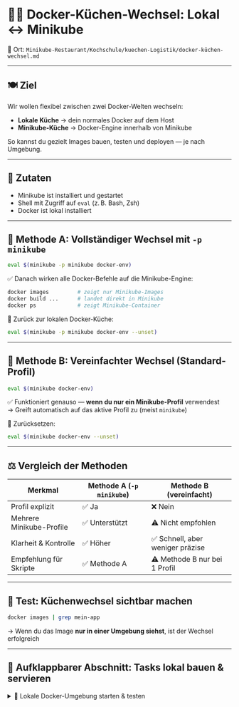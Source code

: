 [//]: # (docker-küchen-wechsel.md)
# 🧑‍🍳 Docker-Küchen-Wechsel: Lokal ↔ Minikube

📍 Ort: `Minikube-Restaurant/Kochschule/kuechen-Logistik/docker-küchen-wechsel.md`

---

## 🍽️ Ziel
Wir wollen flexibel zwischen zwei Docker-Welten wechseln:

- **Lokale Küche** → dein normales Docker auf dem Host  
- **Minikube-Küche** → Docker-Engine innerhalb von Minikube

So kannst du gezielt Images bauen, testen und deployen — je nach Umgebung.

---

## 🧾 Zutaten

- Minikube ist installiert und gestartet
- Shell mit Zugriff auf `eval` (z. B. Bash, Zsh)
- Docker ist lokal installiert

---

## 🔄 Methode A: Vollständiger Wechsel mit `-p minikube`

```bash
eval $(minikube -p minikube docker-env)
```

✅ Danach wirken alle Docker-Befehle auf die Minikube-Engine:

```bash
docker images         # zeigt nur Minikube-Images
docker build ...      # landet direkt in Minikube
docker ps             # zeigt Minikube-Container
```

🧼 Zurück zur lokalen Docker-Küche:

```bash
eval $(minikube -p minikube docker-env --unset)
```

---

## 🔄 Methode B: Vereinfachter Wechsel (Standard-Profil)

```bash
eval $(minikube docker-env)
```

✅ Funktioniert genauso — **wenn du nur ein Minikube-Profil** verwendest  
→ Greift automatisch auf das aktive Profil zu (meist `minikube`)

🧼 Zurücksetzen:

```bash
eval $(minikube docker-env --unset)
```

---

## ⚖️ Vergleich der Methoden

| Merkmal                     | Methode A (`-p minikube`)       | Methode B (vereinfacht)         |
|----------------------------|----------------------------------|----------------------------------|
| Profil explizit            | ✅ Ja                            | ❌ Nein                          |
| Mehrere Minikube-Profile   | ✅ Unterstützt                   | ⚠️ Nicht empfohlen               |
| Klarheit & Kontrolle       | ✅ Höher                         | ✅ Schnell, aber weniger präzise |
| Empfehlung für Skripte     | ✅ Methode A                     | ⚠️ Methode B nur bei 1 Profil    |

---

## 🧪 Test: Küchenwechsel sichtbar machen

```bash
docker images | grep mein-app
```

→ Wenn du das Image **nur in einer Umgebung siehst**, ist der Wechsel erfolgreich

---

## 🧩 Aufklappbarer Abschnitt: Tasks lokal bauen & servieren

<details>
<summary>🐳 Lokale Docker-Umgebung starten & testen</summary>

### 1️⃣ App servieren

```bash
make docker-dev-up
```

→ Danach im Browser öffnen:

```
http://localhost:8080/task-lists/summary
```

✅ Wenn du eine JSON-Antwort bekommst: Die lokale Küche läuft!

---

### 2️⃣ App stoppen

```bash
make docker-dev-down
```

→ Beendet alle laufenden Container und räumt auf.

---

### 3️⃣ App neustarten

```bash
make docker-dev-restart
```

→ Stoppt und startet die Umgebung neu.

---

### 4️⃣ Logs anzeigen

```bash
make docker-dev-logs
```

→ Zeigt dir die aktuellen Logs der App und Datenbank.

</details>

